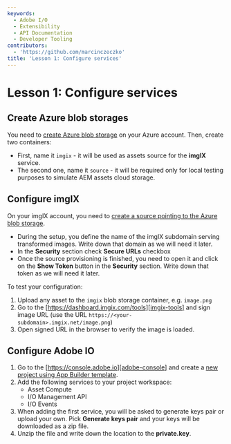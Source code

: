 ```yaml
---
keywords:
  - Adobe I/O
  - Extensibility
  - API Documentation
  - Developer Tooling
contributors:
  - 'https://github.com/marcinczeczko'
title: 'Lesson 1: Configure services'
---
```


# Lesson 1: Configure services

## Create Azure blob storages

You need to [create Azure blob storage][create-azure-blob] on your Azure account. Then, create two containers:

- First, name it `imgix` - it will be used as assets source for the **imgIX** service.
- The second one, name it `source` - it will be required only for local testing purposes to simulate AEM assets cloud
  storage.

## Configure imgIX

On your imgIX account, you need to [create a source pointing to the Azure blob storage][imgix-create-azure-source].

- During the setup, you define the name of the imgIX subdomain serving transformed images. Write down that domain as we
  will need it later.
- In the **Security** section check **Secure URLs** checkbox
- Once the source provisioning is finished, you need to open it and click on the **Show Token** button in the
  **Security** section. Write down that token as we will need it later.

To test your configuration:

1. Upload any asset to the `imgix` blob storage container, e.g. `image.png`
2. Go to the [https://dashboard.imgix.com/tools][imgix-tools] and sign image URL (use the URL
   `https://<your-subdomain>.imgix.net/image.png`)
3. Open signed URL in the browser to verify the image is loaded.

## Configure Adobe IO

1. Go to the [https://console.adobe.io][adobe-console] and create a [new project using App Builder template][adobe-console-firefly-template].
1. Add the following services to your project workspace:
   - Asset Compute
   - I/O Management API
   - I/O Events
2. When adding the first service, you will be asked to generate keys pair or upload your own. Pick **Generate keys
   pair** and your keys will be downloaded as a zip file.
3. Unzip the file and write down the location to the **private.key**.

[create-azure-blob]: https://docs.microsoft.com/en-us/azure/storage/blobs/storage-quickstart-blobs-portal 'Create storage account and container'
[imgix-create-azure-source]: https://docs.imgix.com/setup/creating-sources/microsoft-azure 'Setting up your Microsoft Azure Source'
[imgix-tools]: https://dashboard.imgix.com/tools
[adobe-console]: https://console.adobe.io 'Adobe IO Console'
[adobe-console-firefly-template]: ../../getting-started/first-app.md#2-creating-a-new-project-on-developer-console 'Creating new project on Adobe developer console'

